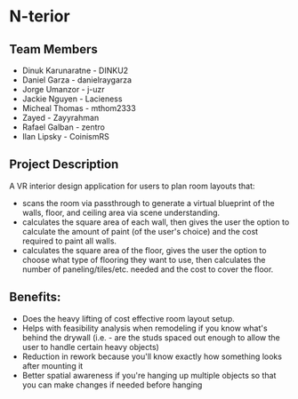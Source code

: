 # N-terior

## Team Members
* Dinuk Karunaratne - DINKU2
* Daniel Garza - danielraygarza 
* Jorge Umanzor - j-uzr
* Jackie Nguyen - Lacieness
* Micheal Thomas - mthom2333
* Zayed - Zayyrahman 
* Rafael Galban - zentro
* Ilan Lipsky - CoinismRS

## Project Description

A VR interior design application for users to plan room layouts that:
- scans the room via passthrough to generate a virtual blueprint of the walls, floor, and ceiling area via scene understanding.
- calculates the square area of each wall, then gives the user the option to calculate the amount of paint (of the user's choice) and the cost required to paint all walls.
- calculates the square area of the floor, gives the user the option to choose what type of flooring they want to use, then calculates the number of paneling/tiles/etc. needed and the cost to cover the floor.

## Benefits:
- Does the heavy lifting of cost effective room layout setup. 
- Helps with feasibility analysis when remodeling if you know what's behind the drywall (i.e. - are the studs spaced out enough to allow the user to handle certain heavy objects)
- Reduction in rework because you'll know exactly how something looks after mounting it
- Better spatial awareness if you're hanging up multiple objects so that you can make changes if needed before hanging
